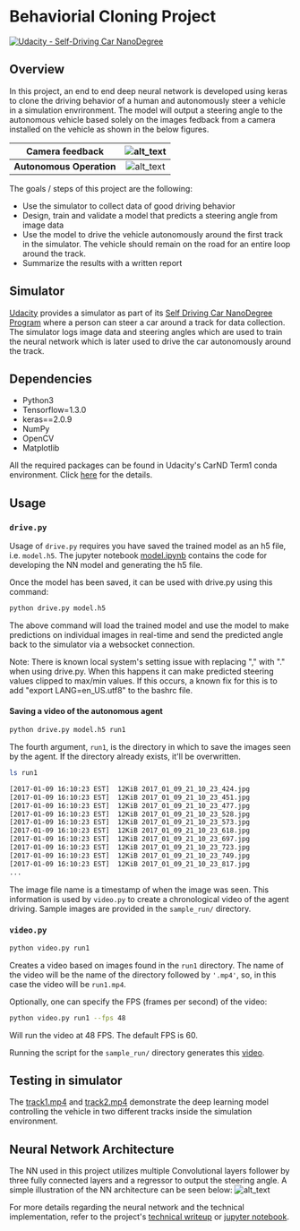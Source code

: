 # Behaviorial Cloning Project

[![Udacity - Self-Driving Car NanoDegree](https://s3.amazonaws.com/udacity-sdc/github/shield-carnd.svg)](http://www.udacity.com/drive)

[image1]: ./report_figures/sample_run_Trim.gif "camera feedback"
[image2]: ./report_figures/sample_run_3p_Trim.gif "Sample run"
[image3]: ./report_figures/NN_architecture.emf "NN architecture"

Overview
---

In this project, an end to end deep neural network is developed using keras to clone the driving behavior of a human and autonomously steer a vehicle in a simulation envrironment. The model will output a steering angle to the autonomous vehicle based solely on the images fedback from a camera installed on the vehicle as shown in the below figures.

| Camera feedback         		|     ![alt_text][image1]	        					| 
|:--------------------------------------------:|:-------------:| 
| __Autonomous Operation__        | ![alt_text][image2]   							|  

The goals / steps of this project are the following:
* Use the simulator to collect data of good driving behavior 
* Design, train and validate a model that predicts a steering angle from image data
* Use the model to drive the vehicle autonomously around the first track in the simulator. The vehicle should remain on the road for an entire loop around the track.
* Summarize the results with a written report


Simulator
---

[Udacity](www.udacity.com) provides a simulator as part of its [Self Driving Car NanoDegree Program](https://www.udacity.com/course/self-driving-car-engineer-nanodegree--nd013) where a person can steer a car around a track for data collection. The simulator logs image data and steering angles which are used to train the neural network which is later used to drive the car autonomously around the track.

Dependencies
---
* Python3 
* Tensorflow=1.3.0
* keras==2.0.9
* NumPy
* OpenCV
* Matplotlib

All the required packages can be found in Udacity's CarND Term1 conda environment. Click [here](https://github.com/udacity/CarND-Term1-Starter-Kit/blob/master/README.md) for the details.


## Usage

### `drive.py`

Usage of `drive.py` requires you have saved the trained model as an h5 file, i.e. `model.h5`. The jupyter notebook [model.ipynb](model.ipynb) contains the code for developing the NN model and generating the h5 file.

Once the model has been saved, it can be used with drive.py using this command:

```sh
python drive.py model.h5
```

The above command will load the trained model and use the model to make predictions on individual images in real-time and send the predicted angle back to the simulator via a websocket connection.

Note: There is known local system's setting issue with replacing "," with "." when using drive.py. When this happens it can make predicted steering values clipped to max/min values. If this occurs, a known fix for this is to add "export LANG=en_US.utf8" to the bashrc file.

#### Saving a video of the autonomous agent

```sh
python drive.py model.h5 run1
```

The fourth argument, `run1`, is the directory in which to save the images seen by the agent. If the directory already exists, it'll be overwritten.

```sh
ls run1

[2017-01-09 16:10:23 EST]  12KiB 2017_01_09_21_10_23_424.jpg
[2017-01-09 16:10:23 EST]  12KiB 2017_01_09_21_10_23_451.jpg
[2017-01-09 16:10:23 EST]  12KiB 2017_01_09_21_10_23_477.jpg
[2017-01-09 16:10:23 EST]  12KiB 2017_01_09_21_10_23_528.jpg
[2017-01-09 16:10:23 EST]  12KiB 2017_01_09_21_10_23_573.jpg
[2017-01-09 16:10:23 EST]  12KiB 2017_01_09_21_10_23_618.jpg
[2017-01-09 16:10:23 EST]  12KiB 2017_01_09_21_10_23_697.jpg
[2017-01-09 16:10:23 EST]  12KiB 2017_01_09_21_10_23_723.jpg
[2017-01-09 16:10:23 EST]  12KiB 2017_01_09_21_10_23_749.jpg
[2017-01-09 16:10:23 EST]  12KiB 2017_01_09_21_10_23_817.jpg
...
```

The image file name is a timestamp of when the image was seen. This information is used by `video.py` to create a chronological video of the agent driving. Sample images are provided in the `sample_run/` directory.

### `video.py`

```sh
python video.py run1
```

Creates a video based on images found in the `run1` directory. The name of the video will be the name of the directory followed by `'.mp4'`, so, in this case the video will be `run1.mp4`.

Optionally, one can specify the FPS (frames per second) of the video:

```sh
python video.py run1 --fps 48
```

Will run the video at 48 FPS. The default FPS is 60.

Running the script for the `sample_run/` directory generates this [video](./sample_run.mp4). 

Testing in simulator
---
The [track1.mp4](./track1.mp4) and [track2.mp4](./track2.mp4) demonstrate the deep learning model controlling the vehicle in two different tracks inside the simulation environment.

Neural Network Architecture
---
The NN used in this project utilizes multiple Convolutional layers follower by three fully connected layers and a regressor to output the steering angle. A simple illustration of the NN architecture can be seen below:
![alt_text][image3]

For more details regarding the neural network and the technical implementation, refer to the project's [technical writeup](technical_writeup.md) or [jupyter notebook](model.ipynb).
